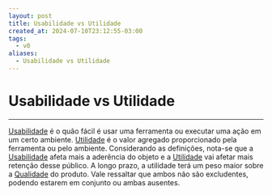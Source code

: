 ```yaml
---
layout: post
title: Usabilidade vs Utilidade
created_at: 2024-07-10T23:12:55-03:00
tags:
  - v0
aliases:
  - Usabilidade vs Utilidade
---
```

# Usabilidade vs Utilidade
---

[Usabilidade](_draft/2024/07/2024-07-10-Usabilidade.md) é o quão fácil é usar uma ferramenta ou executar uma ação em um certo ambiente. [Utilidade](api/2024/07/2024-07-10-Utilidade.md) é o valor agregado proporcionado pela ferramenta ou pelo ambiente. Considerando as definições, nota-se que a [Usabilidade](_draft/2024/07/2024-07-10-Usabilidade.md) afeta mais a aderência do objeto e a [Utilidade](api/2024/07/2024-07-10-Utilidade.md) vai afetar mais retenção desse público. A longo prazo, a utilidade terá um peso maior sobre a [Qualidade](_insight/2024/07/2024-07-10-Qualidade.md) do produto. Vale ressaltar que ambos não são excludentes, podendo estarem em conjunto ou ambas ausentes.
